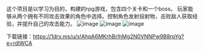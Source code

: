 这个项目是以学习为目的，构建的rpg游戏，包含四个关卡和一个boss。
玩家能够从两个拥有不同攻击效果的角色中选择。控制角色发射投射物，击败敌人获取经验，并提升自己的攻击能力。
![image](https://github.com/user-attachments/assets/a5d0d451-8cd9-4d2e-97b8-bb7e32e054d0)
![image](https://github.com/user-attachments/assets/e3d1fbc8-d590-4159-b975-5c905f3505dd)
![image](https://github.com/user-attachments/assets/2ca2cee5-954a-4e59-ae35-a43d1f719e7b)

下载链接：https://1drv.ms/u/s!AhpA6MKrhBrIhMg2N0VNNPw9B8rpYg?e=rdlWCA
